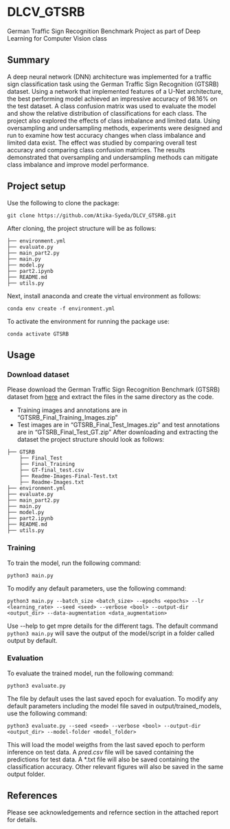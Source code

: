 # DLCV_GTSRB
German Traffic Sign Recognition Benchmark Project as part of Deep Learning for Computer Vision class

## Summary 
A deep neural network (DNN) architecture was implemented for a traffic sign classification task using the German Traffic Sign Recognition (GTSRB) dataset. Using a network that implemented features of  a U-Net architecture, the best performing model achieved an impressive accuracy of 98.16% on the test dataset. A class confusion matrix was used to evaluate the model and show the relative distribution of classifications for each class. The project also explored the effects of class imbalance and limited data. Using oversampling and undersampling methods, experiments were designed and run to examine how test accuracy changes when class imbalance and limited data exist. The effect was studied by comparing overall test accuracy and comparing class confusion matrices. The results demonstrated that oversampling and undersampling methods can mitigate class imbalance and improve model performance.

## Project setup

Use the following to clone the package:
```
git clone https://github.com/Atika-Syeda/DLCV_GTSRB.git
```
After cloning, the project structure will be as follows:

```
├── environment.yml
├── evaluate.py
├── main_part2.py
├── main.py
├── model.py
├── part2.ipynb
├── README.md
├── utils.py
```

Next, install anaconda and create the virtual environment as follows:
```
conda env create -f environment.yml
```
To activate the environment for running the package use:
```
conda activate GTSRB
```

## Usage

### Download dataset

Please download the German Traffic Sign Recognition Benchmark (GTSRB) dataset from [here](https://sid.erda.dk/public/archives/daaeac0d7ce1152aea9b61d9f1e19370/published-archive.html) and extract the files in the same directory as the code.
- Training images and annotations are in “GTSRB_Final_Training_Images.zip”
- Test images are in “GTSRB_Final_Test_Images.zip” and test annotations are in “GTSRB_Final_Test_GT.zip”
After downloading and extracting the dataset the project structure should look as follows:
```
├── GTSRB
    ├── Final_Test
    ├── Final_Training
    ├── GT-final_test.csv
    ├── Readme-Images-Final-Test.txt
    ├── Readme-Images.txt
├── environment.yml
├── evaluate.py
├── main_part2.py
├── main.py
├── model.py
├── part2.ipynb
├── README.md
├── utils.py
```

### Training

To train the model, run the following command:
```
python3 main.py
```
To modify any default parameters, use the following command:
```
python3 main.py --batch_size <batch_size> --epochs <epochs> --lr <learning_rate> --seed <seed> --verbose <bool> --output-dir <output_dir> --data-augmentation <data_augmentation>
```
Use --help to get mpre details for the different tags. The default command `python3 main.py` will save the output of the model/script in a folder called output by default. 

### Evaluation

To evaluate the trained model, run the following command:

```
python3 evaluate.py
```

The file by default uses the last saved epoch for evaluation. To modify any default parameters including the model file saved in output/trained_models, use the following command:
```
python3 evaluate.py --seed <seed> --verbose <bool> --output-dir <output_dir> --model-folder <model_folder>
```

This will load the model weigths from the last saved epoch to perform inference on test data. A *pred.csv* file will be saved containing the predictions for test data. A *.txt file will also be saved containing the classification accuracy. Other relevant figures will also be saved in the same output folder.

## References
Please see acknowledgements and refernce section in the attached report for details.
